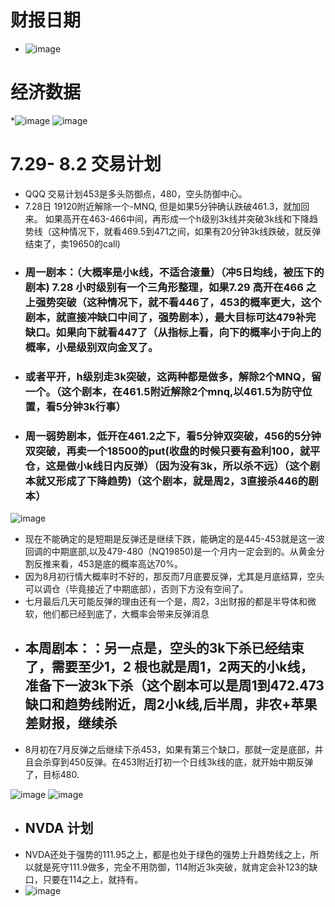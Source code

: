 # 财报日期
* ![image](https://github.com/user-attachments/assets/19182c5e-f6df-4e29-9a9e-ca031fd1636c)
# 经济数据
*![image](https://github.com/user-attachments/assets/d2f04a76-e711-4a6f-a292-c250a3e3108d)
![image](https://github.com/user-attachments/assets/f344257e-76c2-4300-afc2-3a2b9f9de8b4)
# 7.29- 8.2 交易计划
* QQQ 交易计划453是多头防御点，480，空头防御中心。
* 7.28日 19120附近解除一个-MNQ, 但是如果5分钟确认跌破461.3，就加回来。 如果高开在463-466中间，再形成一个h级别3k线并突破3k线和下降趋势线（这种情况下，就看469.5到471之间，如果有20分钟3k线跌破，就反弹结束了，卖19650的call)
* ### 周一剧本：（大概率是小k线，不适合滚量）（冲5日均线，被压下的剧本) 7.28 小时级别有一个三角形整理，如果7.29 高开在466 之上强势突破（这种情况下，就不看446了，453的概率更大，这个剧本，就直接冲缺口中间了，强势剧本），最大目标可达479补完缺口。如果向下就看447了（从指标上看，向下的概率小于向上的概率，小是级别双向金叉了。
* ### 或者平开，h级别走3k突破，这两种都是做多，解除2个MNQ，留一个。（这个剧本，在461.5附近解除2个mnq,以461.5为防守位置，看5分钟3k行事）
* ### 周一弱势剧本，低开在461.2之下，看5分钟双突破，456的5分钟双突破，再卖一个18500的put(收盘的时候只要有盈利100，就平仓，这是做小k线日内反弹）（因为没有3k，所以杀不远）（这个剧本就又形成了下降趋势)（这个剧本，就是周2，3直接杀446的剧本）
![image](https://github.com/user-attachments/assets/145c9ffa-7778-44c4-bd03-b4133d851cfb)

* 现在不能确定的是短期是反弹还是继续下跌，能确定的是445-453就是这一波回调的中期底部,以及479-480（NQ19850)是一个月内一定会到的。从黄金分割反推来看，453是底的概率高达70%。
* 因为8月初行情大概率时不好的，那反而7月底要反弹，尤其是月底结算，空头可以调仓（毕竟接近了中期底部），否则下方没有空间了。
* 七月最后几天可能反弹的理由还有一个是，周2，3出财报的都是半导体和微软，他们都已经到底了，大概率会带来反弹消息
* ## 本周剧本：：另一点是，空头的3k下杀已经结束了，需要至少1，2 根也就是周1，2两天的小k线，准备下一波3k下杀（这个剧本可以是周1到472.473缺口和趋势线附近，周2小k线,后半周，非农+苹果差财报，继续杀
* 8月初在7月反弹之后继续下杀453，如果有第三个缺口，那就一定是底部，并且会杀穿到450反弹。在453附近打初一个日线3k线的底，就开始中期反弹了，目标480.
  
![image](https://github.com/user-attachments/assets/f4867943-8119-4969-9b6a-8ff585bfcd39)
![image](https://github.com/user-attachments/assets/1a50afba-f155-43f5-bd70-518ec616e0ca)
* ## NVDA 计划
* NVDA还处于强势的111.95之上，都是也处于绿色的强势上升趋势线之上，所以就是死守111.9做多，完全不用防御，114附近3k突破，就肯定会补123的缺口，只要在114之上，就持有。
* ![image](https://github.com/user-attachments/assets/ed7eb4e9-483c-46d3-99b5-eff8f4926130)
